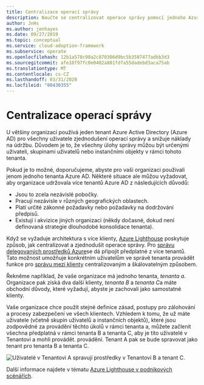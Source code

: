 ```yaml
---
title: Centralizace operací správy
description: Naučte se centralizovat operace správy pomocí jednoho Azure Active Directory tenanta pro všechny uživatele. Centralizovaná správa usnadňuje operace správy a snižuje náklady na údržbu.
author: JnHs
ms.author: jenhayes
ms.date: 09/27/2019
ms.topic: conceptual
ms.service: cloud-adoption-framework
ms.subservice: operate
ms.openlocfilehash: 12b1a578c98a2c870306d9bc5b3587477adbb3d3
ms.sourcegitcommit: afe10f97fc0e0402a881fdfa55dadebd3aca75ab
ms.translationtype: MT
ms.contentlocale: cs-CZ
ms.lasthandoff: 03/31/2020
ms.locfileid: "80430355"
---
```

<!-- cSpell:ignore jenhayes -->

# <a name="centralize-management-operations"></a>Centralizace operací správy

U většiny organizací používá jeden tenant Azure Active Directory (Azure AD) pro všechny uživatele zjednodušení operací správy a snižuje náklady na údržbu. Důvodem je to, že všechny úlohy správy můžou být určenými uživateli, skupinami uživatelů nebo instančními objekty v rámci tohoto tenanta.

Pokud je to možné, doporučujeme, abyste pro vaši organizaci používali jenom jednoho tenanta Azure AD. Některé situace ale můžou vyžadovat, aby organizace udržovala více tenantů Azure AD z následujících důvodů:

- Jsou to zcela nezávislé pobočky.
- Pracují nezávisle v různých geografických oblastech.
- Platí určité zákonné požadavky nebo požadavky na dodržování předpisů.
- Existují i akvizice jiných organizací (někdy dočasné, dokud není definovaná strategie dlouhodobé konsolidace tenanta).

Když se vyžaduje architektura s více klienty, [Azure Lighthouse](https://docs.microsoft.com/azure/lighthouse/overview) poskytuje způsob, jak centralizovat a zjednodušit operace správy. Pro [správu delegovaných prostředků Azure](https://docs.microsoft.com/azure/lighthouse/concepts/azure-delegated-resource-management)se dá připojit předplatné z více tenantů. Tato možnost umožňuje konkrétním uživatelům ve správě tenanta provádět funkce pro [správu mezi klienty](https://docs.microsoft.com/azure/lighthouse/concepts/cross-tenant-management-experience) centralizovaným a škálovatelným způsobem.

Řekněme například, že vaše organizace má jednoho tenanta, *tenanta a*. Organizace pak získá dva další klienty, *tenanta B* a *tenanta C*a máte obchodní důvody, které vyžadují, abyste je zachovali jako samostatné klienty.

Vaše organizace chce použít stejné definice zásad, postupy pro zálohování a procesy zabezpečení ve všech klientech. Vzhledem k tomu, že už máte uživatele (včetně skupin uživatelů a instančních objektů), které jsou zodpovědné za provádění těchto úkolů v rámci tenanta a, můžete začlenit všechna předplatná v rámci tenanta B a tenanta C, aby je tito uživatelé v Tenantovi a mohli provádět. provádění. Tenant A pak se bude spravovat jako tenant pro tenanta B a tenanta C.

![Uživatelé v Tenantovi A spravují prostředky v Tenantovi B a tenant C.](../_images/manage/enterprise-azure-lighthouse.jpg)

Další informace najdete v tématu [Azure Lighthouse v podnikových scénářích](https://docs.microsoft.com/azure/lighthouse/concepts/enterprise).
